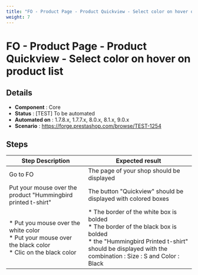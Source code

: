 ```yaml
---
title: "FO - Product Page - Product Quickview - Select color on hover on product list"
weight: 7
---
```


# FO - Product Page - Product Quickview - Select color on hover on product list
## Details
* **Component** : Core
* **Status** : [TEST] To be automated
* **Automated on** : 1.7.8.x, 1.7.7.x, 8.0.x, 8.1.x, 9.0.x
* **Scenario** : https://forge.prestashop.com/browse/TEST-1254

## Steps
| Step Description | Expected result |
| ----- | ----- |
| Go to FO | The page of your shop should be displayed |
| Put your mouse over the product "Hummingbird printed t-shirt" | The button "Quickview" should be displayed with colored boxes |
| * Put you mouse over the white color<br> * Put your mouse over the black color<br> * Clic on the black color | * The border of the white box is bolded <br> * The border of the black box is bolded <br> * the "Hummingbird Printed t-shirt" should be displayed with the combination : Size : S and Color : Black |
